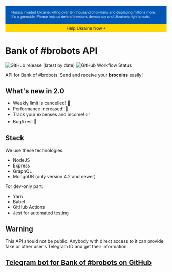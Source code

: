 [![SWUbanner](https://raw.githubusercontent.com/vshymanskyy/StandWithUkraine/main/banner2-direct.svg)](https://github.com/vshymanskyy/StandWithUkraine/blob/main/docs/README.md)

# Bank of #brobots API

![GitHub release (latest by date)](https://img.shields.io/github/v/release/andrew4ever/bank-of-brobots-api?style=flat&logo=github&labelColor=181717&color=F8F8F5)
![GitHub Workflow Status](https://img.shields.io/github/workflow/status/andrew4ever/bank-of-brobots-api/Bank%20API%20CI?style=flat&logo=github&labelColor=181717&color=brightgreen)

API for Bank of #brobots. Send and receive your **brocoins** easily!

## What's new in 2.0

- Weekly limit is cancelled! 🎉
- Performance increased! 🚀
- Track your expenses and income! 💹
- Bugfixes! 🐛

## Stack

We use these technologies:

- NodeJS
- Express
- GraphQL
- MongoDB (only version 4.2 and newer)

For dev-only part:

- Yarn
- Babel
- GitHub Actions
- Jest for automated testing

## Warning

This API should not be public. Anybody with direct access to it can provide fake or other user's Telegram ID and get their information.

## [Telegram bot for Bank of #brobots on GitHub](https://github.com/andrew4ever/bank-of-brobots-bot)
